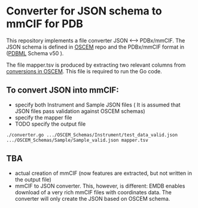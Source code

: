 # Converter for JSON schema to mmCIF for PDB

This repository implements a file converter JSON <--> PDBx/mmCIF.
The JSON schema is defined in [OSCEM](https://github.com/osc-em/OSCEM_Schemas/) repo and  the PDBx/mmCIF format in ([PDBML](https://mmcif.wwpdb.org/dictionaries/ascii/mmcif_pdbx_v50.dic) Schema v50 ).

The file mapper.tsv is produced by extracting two relevant columns from [conversions in OSCEM](https://github.com/osc-em/OSCEM_Schemas/blob/main/conversions.csv). This file is required to run the Go code.

## To convert JSON into mmCIF:
* specify both Instrument and Sample JSON files ( It is assumed that JSON files pass validation against OSCEM schemas)
* specify the mapper file
* TODO specify the output file

  
`./converter.go .../OSCEM_Schemas/Instrument/test_data_valid.json .../OSCEM_Schemas/Sample/Sample_valid.json mapper.tsv`


## TBA
* actual creation of mmCIF (now features are extracted, but not written in the output file)
* mmCIF to JSON converter. This, however, is different: EMDB enables download of a very rich mmCIF files with coordinates data. The converter will only create the JSON based on OSCEM schema.
